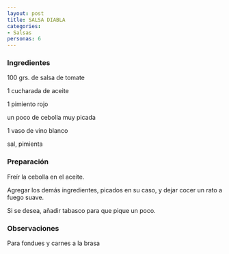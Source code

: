 ```yaml
---
layout: post
title: SALSA DIABLA
categories:
- Salsas
personas: 6 
---
```

<h3>Ingredientes</h3>
100 grs. de salsa de tomate

1 cucharada de aceite

1 pimiento rojo

un poco de cebolla muy picada

1 vaso de vino blanco

sal, pimienta

<h3>Preparación</h3>
Freír la cebolla en el aceite.

Agregar los demás ingredientes, picados en su caso, y dejar cocer un rato a fuego suave.

Si se desea, añadir tabasco para que pique un poco.

<h3>Observaciones</h3>
Para fondues y carnes a la brasa

